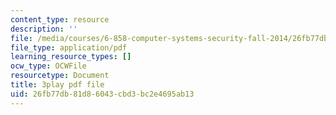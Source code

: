 ```yaml
---
content_type: resource
description: ''
file: /media/courses/6-858-computer-systems-security-fall-2014/26fb77db81d86043cbd3bc2e4695ab13_WG5UbMrUiLU.pdf
file_type: application/pdf
learning_resource_types: []
ocw_type: OCWFile
resourcetype: Document
title: 3play pdf file
uid: 26fb77db-81d8-6043-cbd3-bc2e4695ab13
---
```

